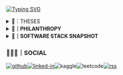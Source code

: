 <!-- README.md -->
<!-- Author: D.A.Pelasgus -->
[![Typing SVG](https://readme-typing-svg.herokuapp.com?font=Noto+Sans&weight=800&size=100&letterSpacing=normal&duration=2500&pause=1500&color=F7F7F7&background=663399&center=true&vCenter=true&width=845&height=180&lines=D.A.PELASGUS;TECHNOCRAT)](https://pelasgus.xyz)

<!--THESES & CORRESPONDING PROJECTS-->
  <details>
    <summary>📝｜THESES</summary>
    <a href="https://git.io/typing-svg">
      <img 
        src="https://readme-typing-svg.herokuapp.com?font=Noto+Sans&weight=800&size=60&letterSpacing=Normal&duration=2500&pause=1500&color=F7F7F7&background=663399&multiline=true&repeat=false&width=845&height=90&lines=%F0%9F%93%9D%EF%BD%9CTHESES" 
        alt="Typing SVG" />
    </a>
  </details>

<!--CONTRIBUTIONS-->
<details><summary><b>💼｜PHILANTHROPY</b></summary>

  *N.B.: Only merged PRs to FOSS Projects are displaeyd.*

<details><summary><b>THIRD PARTY PUBLIC FOSS PROJECTS</b></summary>  

<!-- Third-Party Commits Start -->
<!-- Third-Party Commits Start -->
<details><summary><strong><a href="https://github.com/ChimeraOS/chimera">ChimeraOS/chimera</a> - </strong></summary>

- [Dependabot](https://github.com/ChimeraOS/chimera/pull/317)

</details>
<details><summary><strong><a href="https://github.com/ChimeraOS/chimeraos">ChimeraOS/chimeraos</a> - </strong></summary>

- [Dependabot](https://github.com/ChimeraOS/chimeraos/pull/1027)
- [Update README.md](https://github.com/ChimeraOS/chimeraos/pull/1023)
- [Fix Emoji Dispaly Error](https://github.com/ChimeraOS/chimeraos/pull/723)

</details>
<details><summary><strong><a href="https://github.com/tauri-apps/wry">tauri-apps/wry</a> - </strong></summary>

- [docs: shells for declarative package managers (guix and nix)](https://github.com/tauri-apps/wry/pull/1378)

</details>
<!-- Third-Party Commits End -->
</details>
<details><summary><b>PERSONAL FOSS PROJECTS</b></summary>  
  
<!-- First-Party Commits Start -->
<!-- First-Party Commits Start -->

<!-- First-Party Commits End -->
</details>

</details>


<!-- SOFTWARE STACK SNAPSHOT -->
<details><summary><b>🧰｜SOFTWARE STACK SNAPSHOT</b></summary>

[![Top Langs](https://github-readme-stats.vercel.app/api/top-langs/?username=pelasgus&bg_color=00000000&hide_border=true&icon_color=&text_color=&hide_title=true&hide_rank=true&layout=compact&size_weight=0.5&count_weight=0.5)](https://github.com/pelasgus?tab=repositories)

[![rust](https://img.shields.io/badge/Rust-%235835CC?style=for-the-badge&logo=rust&logoColor=white)](https://www.rust-lang.org/)[![tailwind-css](https://img.shields.io/badge/Tailwind_CSS-%235835CC?style=for-the-badge&logo=tailwind-css&logoColor=white)](https://tailwindcss.com/)![scheme](https://img.shields.io/badge/Scheme-%235835CC?style=for-the-badge&logo=scheme&logoColor=white)![latex](https://img.shields.io/badge/Latex-%235835CC?style=for-the-badge&logo=latex&logoColor=white)![lua](https://img.shields.io/badge/Lua-%235835CC?style=for-the-badge&logo=lua&logoColor=white)![nushell](https://img.shields.io/badge/nushell-%235835CC?style=for-the-badge&logo=nushell&logoColor=white)![org-mode](https://img.shields.io/badge/org-%235835CC?style=for-the-badge&logo=org&logoColor=white)

![Git](https://img.shields.io/badge/git-%20%23663399.svg?style=for-the-badge&logo=git&logoColor=white)![kubernetes](https://img.shields.io/badge/kubernetes-%20%23663399.svg?style=for-the-badge&logo=kubernetes&logoColor=white)[![terraform](https://img.shields.io/badge/terraform-%20%23663399.svg?style=for-the-badge&logo=terraform&logoColor=white)](https://www.terraform.io/)[![helm](https://img.shields.io/badge/helm%20-%20%23663399.svg?style=for-the-badge&logo=helm&logoColor=white)](https://helm.sh/)[![SurrealDB](https://img.shields.io/badge/surrealdb-%20%23663399.svg?style=for-the-badge&logo=surrealdb&logoColor=white)](https://surrealdb.com/)[![Guix](https://img.shields.io/badge/guix%20-%20%23663399.svg?style=for-the-badge&logo=guix&logoColor=white)](https://guix.gnu.org/)![helix](https://img.shields.io/badge/helix-%20%23663399?style=for-the-badge&logo=helix&logoColor=white)![nix](https://img.shields.io/badge/nix-%20%23663399?style=for-the-badge&logo=nixos&logoColor=white)


</details>

### 🧑‍🤝‍🧑｜SOCIAL
[![github](https://img.shields.io/badge/GitHub-%20%23663399?style=for-the-badge&logo=github&logoColor=white)](https://github.com/pelasgus)[![linked-in](https://img.shields.io/badge/LinkedIn-%20%23663399?style=for-the-badge&logo=linkedin&logoColor=white)](https://linkedin.com/in/pelasgus)![kaggle](https://img.shields.io/badge/Kaggle-%20%23663399?style=for-the-badge&logo=Kaggle&logoColor=white)![leetcode](https://img.shields.io/badge/-LeetCode-%20%23663399?style=for-the-badge&logo=LeetCode&logoColor=white)[![rss](https://img.shields.io/badge/RSS-%20%23663399?style=for-the-badge&logo=rss&logoColor=white)](https://rss.pelasgus.software)
